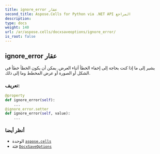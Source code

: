 ```yaml
---
title: ignore_error عقار
second_title: Aspose.Cells for Python via .NET API المراجع
description:
type: docs
weight: 140
url: /ar/aspose.cells/docxsaveoptions/ignore_error/
is_root: false
---
```

##  ignore_error عقار

يشير إلى ما إذا كنت بحاجة إلى إخفاء الخطأ أثناء العرض.
يمكن أن يكون الخطأ خطأ في الشكل أو الصورة أو عرض المخطط وما إلى ذلك.
###  تعريف:
```python
@property
def ignore_error(self):
    ...
@ignore_error.setter
def ignore_error(self, value):
    ...
```

###  أنظر أيضا
* الوحدة [`aspose.cells`](../../)
* فئة [`DocxSaveOptions`](/cells/python-net/ar/aspose.cells/docxsaveoptions)
